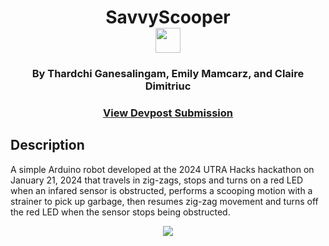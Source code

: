 <div  align=center>
	<h1>SavvyScooper
	<br>
    <img src="https://github.com/macaroonforu/Savvy-Scooper/assets/121368271/f61d98de-5b2a-4f7f-be70-46743c62b604" height="40px" width="40px">
	<br>
	</h1>
  <h3><b>By Thardchi Ganesalingam, Emily Mamcarz, and Claire Dimitriuc</b></h3>
	<h3><b><a href="https://devpost.com/software/savyscooper">View Devpost Submission</a></b></h3>
</div>

## Description

A simple Arduino robot developed at the 2024 UTRA Hacks hackathon on January 21, 2024 that travels in zig-zags, stops and turns on a red LED when an infared sensor is obstructed, performs a scooping motion with a strainer to pick up garbage, then resumes zig-zag movement and turns off the red LED when the sensor stops being obstructed. 

<div  align=center>
	<img src="https://github.com/macaroonforu/Savvy-Scooper/assets/121368271/7748728d-d37c-4e32-9c0c-401a647a78d8">
</div>
